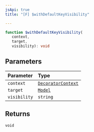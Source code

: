 ```yaml
---
jsApi: true
title: "[F] $withDefaultKeyVisibility"

---
```

```ts
function $withDefaultKeyVisibility(
   context, 
   target, 
   visibility): void
```

## Parameters

| Parameter | Type |
| :------ | :------ |
| `context` | [`DecoratorContext`](../interfaces/DecoratorContext.md) |
| `target` | [`Model`](../interfaces/Model.md) |
| `visibility` | `string` |

## Returns

`void`
